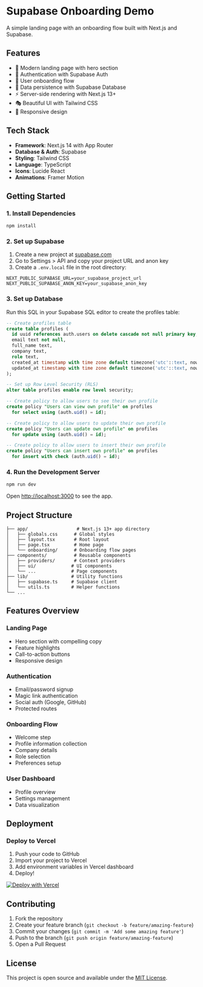 # Supabase Onboarding Demo

A simple landing page with an onboarding flow built with Next.js and Supabase.

## Features

- 🎨 Modern landing page with hero section
- 🔐 Authentication with Supabase Auth
- 📝 User onboarding flow
- 💾 Data persistence with Supabase Database
- ⚡ Server-side rendering with Next.js 13+
- 🎭 Beautiful UI with Tailwind CSS
- 📱 Responsive design

## Tech Stack

- **Framework**: Next.js 14 with App Router
- **Database & Auth**: Supabase
- **Styling**: Tailwind CSS
- **Language**: TypeScript
- **Icons**: Lucide React
- **Animations**: Framer Motion

## Getting Started

### 1. Install Dependencies

```bash
npm install
```

### 2. Set up Supabase

1. Create a new project at [supabase.com](https://supabase.com)
2. Go to Settings > API and copy your project URL and anon key
3. Create a `.env.local` file in the root directory:

```env
NEXT_PUBLIC_SUPABASE_URL=your_supabase_project_url
NEXT_PUBLIC_SUPABASE_ANON_KEY=your_supabase_anon_key
```

### 3. Set up Database

Run this SQL in your Supabase SQL editor to create the profiles table:

```sql
-- Create profiles table
create table profiles (
  id uuid references auth.users on delete cascade not null primary key,
  email text not null,
  full_name text,
  company text,
  role text,
  created_at timestamp with time zone default timezone('utc'::text, now()) not null,
  updated_at timestamp with time zone default timezone('utc'::text, now()) not null
);

-- Set up Row Level Security (RLS)
alter table profiles enable row level security;

-- Create policy to allow users to see their own profile
create policy "Users can view own profile" on profiles
  for select using (auth.uid() = id);

-- Create policy to allow users to update their own profile
create policy "Users can update own profile" on profiles
  for update using (auth.uid() = id);

-- Create policy to allow users to insert their own profile
create policy "Users can insert own profile" on profiles
  for insert with check (auth.uid() = id);
```

### 4. Run the Development Server

```bash
npm run dev
```

Open [http://localhost:3000](http://localhost:3000) to see the app.

## Project Structure

```
├── app/                  # Next.js 13+ app directory
│   ├── globals.css      # Global styles
│   ├── layout.tsx       # Root layout
│   ├── page.tsx         # Home page
│   └── onboarding/      # Onboarding flow pages
├── components/          # Reusable components
│   ├── providers/       # Context providers
│   ├── ui/             # UI components
│   └── ...             # Page components
├── lib/                # Utility functions
│   ├── supabase.ts     # Supabase client
│   └── utils.ts        # Helper functions
└── ...
```

## Features Overview

### Landing Page
- Hero section with compelling copy
- Feature highlights
- Call-to-action buttons
- Responsive design

### Authentication
- Email/password signup
- Magic link authentication
- Social auth (Google, GitHub)
- Protected routes

### Onboarding Flow
- Welcome step
- Profile information collection
- Company details
- Role selection
- Preferences setup

### User Dashboard
- Profile overview
- Settings management
- Data visualization

## Deployment

### Deploy to Vercel

1. Push your code to GitHub
2. Import your project to Vercel
3. Add environment variables in Vercel dashboard
4. Deploy!

[![Deploy with Vercel](https://vercel.com/button)](https://vercel.com/new/clone?repository-url=https://github.com/yourusername/supabase-onboarding-demo)

## Contributing

1. Fork the repository
2. Create your feature branch (`git checkout -b feature/amazing-feature`)
3. Commit your changes (`git commit -m 'Add some amazing feature'`)
4. Push to the branch (`git push origin feature/amazing-feature`)
5. Open a Pull Request

## License

This project is open source and available under the [MIT License](LICENSE). 